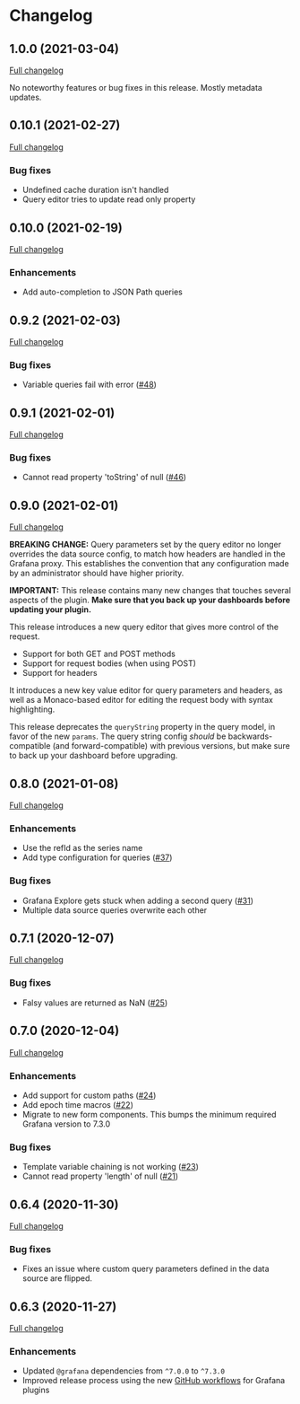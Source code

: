 # Changelog

## 1.0.0 (2021-03-04)

[Full changelog](https://github.com/marcusolsson/grafana-json-datasource/compare/v0.10.1...v1.0.0)

No noteworthy features or bug fixes in this release. Mostly metadata updates.

## 0.10.1 (2021-02-27)

[Full changelog](https://github.com/marcusolsson/grafana-json-datasource/compare/v0.10.0...v0.10.1)

### Bug fixes

- Undefined cache duration isn't handled
- Query editor tries to update read only property

## 0.10.0 (2021-02-19)

[Full changelog](https://github.com/marcusolsson/grafana-json-datasource/compare/v0.9.2...v0.10.0)

### Enhancements

- Add auto-completion to JSON Path queries

## 0.9.2 (2021-02-03)

[Full changelog](https://github.com/marcusolsson/grafana-json-datasource/compare/v0.9.1...v0.9.2)

### Bug fixes

- Variable queries fail with error ([#48](https://github.com/marcusolsson/grafana-json-datasource/issues/48))

## 0.9.1 (2021-02-01)

[Full changelog](https://github.com/marcusolsson/grafana-json-datasource/compare/v0.9.0...v0.9.1)

### Bug fixes

- Cannot read property 'toString' of null ([#46](https://github.com/marcusolsson/grafana-json-datasource/issues/46))

## 0.9.0 (2021-02-01)

[Full changelog](https://github.com/marcusolsson/grafana-json-datasource/compare/v0.8.0...v0.9.0)

**BREAKING CHANGE:** Query parameters set by the query editor no longer overrides the data source config, to match how headers are handled in the Grafana proxy. This establishes the convention that any configuration made by an administrator should have higher priority.

**IMPORTANT:** This release contains many new changes that touches several aspects of the plugin. **Make sure that you back up your dashboards before updating your plugin.**

This release introduces a new query editor that gives more control of the request.

- Support for both GET and POST methods
- Support for request bodies (when using POST)
- Support for headers

It introduces a new key value editor for query parameters and headers, as well as a Monaco-based editor for editing the request body with syntax highlighting.

This release deprecates the `queryString` property in the query model, in favor of the new `params`. The query string config _should_ be backwards-compatible (and forward-compatible) with previous versions, but make sure to back up your dashboard before upgrading.

## 0.8.0 (2021-01-08)

[Full changelog](https://github.com/marcusolsson/grafana-json-datasource/compare/v0.7.1...v0.8.0)

### Enhancements

- Use the refId as the series name
- Add type configuration for queries ([#37](https://github.com/marcusolsson/grafana-json-datasource/issues/37))

### Bug fixes

- Grafana Explore gets stuck when adding a second query ([#31](https://github.com/marcusolsson/grafana-json-datasource/issues/31))
- Multiple data source queries overwrite each other

## 0.7.1 (2020-12-07)

[Full changelog](https://github.com/marcusolsson/grafana-json-datasource/compare/v0.7.0...v0.7.1)

### Bug fixes

- Falsy values are returned as NaN ([#25](https://github.com/marcusolsson/grafana-json-datasource/issues/25))

## 0.7.0 (2020-12-04)

[Full changelog](https://github.com/marcusolsson/grafana-json-datasource/compare/v0.6.4...v0.7.0)

### Enhancements

- Add support for custom paths ([#24](https://github.com/marcusolsson/grafana-json-datasource/pull/24))
- Add epoch time macros ([#22](https://github.com/marcusolsson/grafana-json-datasource/pull/22))
- Migrate to new form components. This bumps the minimum required Grafana version to 7.3.0

### Bug fixes

- Template variable chaining is not working ([#23](https://github.com/marcusolsson/grafana-json-datasource/issues/23))
- Cannot read property 'length' of null ([#21](https://github.com/marcusolsson/grafana-json-datasource/issues/21))

## 0.6.4 (2020-11-30)

[Full changelog](https://github.com/marcusolsson/grafana-json-datasource/compare/v0.6.3...v0.6.4)

### Bug fixes

- Fixes an issue where custom query parameters defined in the data source are flipped.

## 0.6.3 (2020-11-27)

[Full changelog](https://github.com/marcusolsson/grafana-json-datasource/compare/v0.6.2...v0.6.3)

### Enhancements

- Updated `@grafana` dependencies from `^7.0.0` to `^7.3.0`
- Improved release process using the new [GitHub workflows](https://github.com/grafana/plugin-workflows) for Grafana plugins
